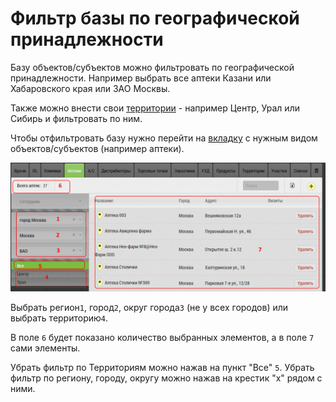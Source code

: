 # Фильтр базы по географической принадлежности

Базу объектов/субъектов можно фильтровать по географической принадлежности.
Например выбрать все аптеки Казани или Хабаровского края или ЗАО Москвы.

Также можно внести свои [территории](database-territory.html) - например Центр, Урал или Сибирь и фильтровать по ним.

Чтобы отфильтровать базу нужно перейти на [вкладку](database.html) с нужным видом объектов/субъектов (например аптеки).

![](../images/database-geo.png)

Выбрать регион`1`, город`2`, округ города`3` (не у всех городов) или выбрать территорию`4`.

В поле `6` будет показано количество выбранных элементов, а в поле `7` сами элементы.

Убрать фильтр по Территориям можно нажав на пункт "Все" `5`.
Убрать фильтр по региону, городу, округу можно нажав на крестик "x" рядом с ними.
